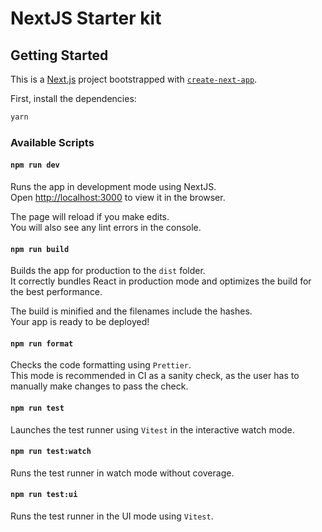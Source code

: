 # NextJS Starter kit

## Getting Started

This is a [Next.js](https://nextjs.org/) project bootstrapped with [`create-next-app`](https://github.com/vercel/next.js/tree/canary/packages/create-next-app).

First, install the dependencies:

```bash
yarn
```

### Available Scripts

#### `npm run dev`

Runs the app in development mode using NextJS.\
Open [http://localhost:3000](http://localhost:3000) to view it in the browser.

The page will reload if you make edits.\
You will also see any lint errors in the console.

#### `npm run build`

Builds the app for production to the `dist` folder.\
It correctly bundles React in production mode and optimizes the build for the
best performance.

The build is minified and the filenames include the hashes.\
Your app is ready to be deployed!

#### `npm run format`

Checks the code formatting using `Prettier`.\
This mode is recommended in CI as a sanity check, as the user has to manually
make changes to pass the check.

#### `npm run test`

Launches the test runner using `Vitest` in the interactive watch mode.

#### `npm run test:watch`

Runs the test runner in watch mode without coverage.

#### `npm run test:ui`

Runs the test runner in the UI mode using `Vitest`.
